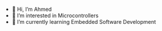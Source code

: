 - 👋 Hi, I’m Ahmed
- 👀 I’m interested in Microcontrollers
- 🌱 I’m currently learning Embedded Software Development
